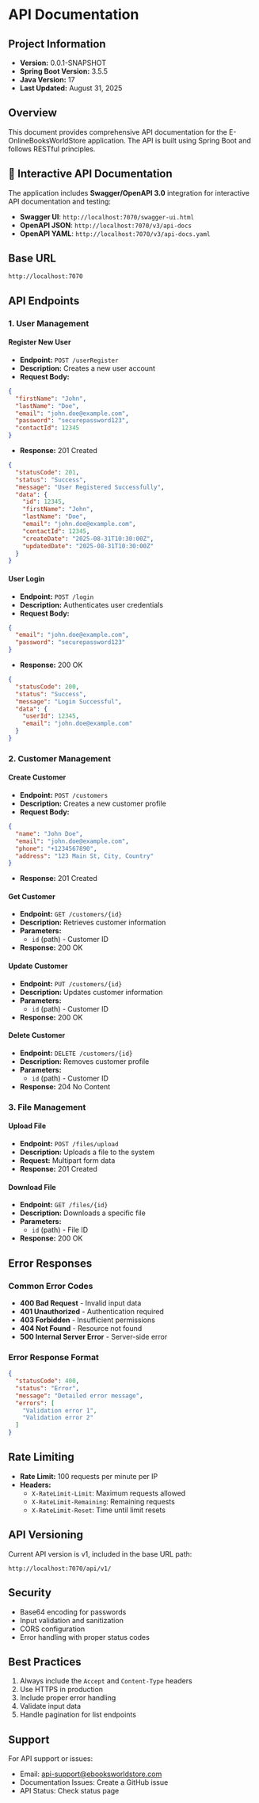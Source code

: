 # API Documentation

## Project Information
- **Version:** 0.0.1-SNAPSHOT
- **Spring Boot Version:** 3.5.5
- **Java Version:** 17
- **Last Updated:** August 31, 2025

## Overview

This document provides comprehensive API documentation for the E-OnlineBooksWorldStore application. The API is built using Spring Boot and follows RESTful principles.

## 🚀 Interactive API Documentation

The application includes **Swagger/OpenAPI 3.0** integration for interactive API documentation and testing:

- **Swagger UI**: `http://localhost:7070/swagger-ui.html`
- **OpenAPI JSON**: `http://localhost:7070/v3/api-docs`
- **OpenAPI YAML**: `http://localhost:7070/v3/api-docs.yaml`

## Base URL

```
http://localhost:7070
```

## API Endpoints

### 1. User Management

#### Register New User
- **Endpoint:** `POST /userRegister`
- **Description:** Creates a new user account
- **Request Body:**
```json
{
  "firstName": "John",
  "lastName": "Doe",
  "email": "john.doe@example.com",
  "password": "securepassword123",
  "contactId": 12345
}
```
- **Response:** 201 Created
```json
{
  "statusCode": 201,
  "status": "Success",
  "message": "User Registered Successfully",
  "data": {
    "id": 12345,
    "firstName": "John",
    "lastName": "Doe",
    "email": "john.doe@example.com",
    "contactId": 12345,
    "createDate": "2025-08-31T10:30:00Z",
    "updatedDate": "2025-08-31T10:30:00Z"
  }
}
```

#### User Login
- **Endpoint:** `POST /login`
- **Description:** Authenticates user credentials
- **Request Body:**
```json
{
  "email": "john.doe@example.com",
  "password": "securepassword123"
}
```
- **Response:** 200 OK
```json
{
  "statusCode": 200,
  "status": "Success",
  "message": "Login Successful",
  "data": {
    "userId": 12345,
    "email": "john.doe@example.com"
  }
}
```

### 2. Customer Management

#### Create Customer
- **Endpoint:** `POST /customers`
- **Description:** Creates a new customer profile
- **Request Body:**
```json
{
  "name": "John Doe",
  "email": "john.doe@example.com",
  "phone": "+1234567890",
  "address": "123 Main St, City, Country"
}
```
- **Response:** 201 Created

#### Get Customer
- **Endpoint:** `GET /customers/{id}`
- **Description:** Retrieves customer information
- **Parameters:** 
  - `id` (path) - Customer ID
- **Response:** 200 OK

#### Update Customer
- **Endpoint:** `PUT /customers/{id}`
- **Description:** Updates customer information
- **Parameters:**
  - `id` (path) - Customer ID
- **Response:** 200 OK

#### Delete Customer
- **Endpoint:** `DELETE /customers/{id}`
- **Description:** Removes customer profile
- **Parameters:**
  - `id` (path) - Customer ID
- **Response:** 204 No Content

### 3. File Management

#### Upload File
- **Endpoint:** `POST /files/upload`
- **Description:** Uploads a file to the system
- **Request:** Multipart form data
- **Response:** 201 Created

#### Download File
- **Endpoint:** `GET /files/{id}`
- **Description:** Downloads a specific file
- **Parameters:**
  - `id` (path) - File ID
- **Response:** 200 OK

## Error Responses

### Common Error Codes
- **400 Bad Request** - Invalid input data
- **401 Unauthorized** - Authentication required
- **403 Forbidden** - Insufficient permissions
- **404 Not Found** - Resource not found
- **500 Internal Server Error** - Server-side error

### Error Response Format
```json
{
  "statusCode": 400,
  "status": "Error",
  "message": "Detailed error message",
  "errors": [
    "Validation error 1",
    "Validation error 2"
  ]
}
```

## Rate Limiting

- **Rate Limit:** 100 requests per minute per IP
- **Headers:**
  - `X-RateLimit-Limit`: Maximum requests allowed
  - `X-RateLimit-Remaining`: Remaining requests
  - `X-RateLimit-Reset`: Time until limit resets

## API Versioning

Current API version is v1, included in the base URL path:
```
http://localhost:7070/api/v1/
```

## Security

- Base64 encoding for passwords
- Input validation and sanitization
- CORS configuration
- Error handling with proper status codes

## Best Practices

1. Always include the `Accept` and `Content-Type` headers
2. Use HTTPS in production
3. Include proper error handling
4. Validate input data
5. Handle pagination for list endpoints

## Support

For API support or issues:
- Email: api-support@ebooksworldstore.com
- Documentation Issues: Create a GitHub issue
- API Status: Check status page
